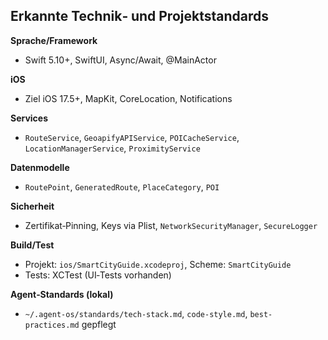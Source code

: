 ## Erkannte Technik‑ und Projektstandards

**Sprache/Framework**
- Swift 5.10+, SwiftUI, Async/Await, @MainActor

**iOS**
- Ziel iOS 17.5+, MapKit, CoreLocation, Notifications

**Services**
- `RouteService`, `GeoapifyAPIService`, `POICacheService`, `LocationManagerService`, `ProximityService`

**Datenmodelle**
- `RoutePoint`, `GeneratedRoute`, `PlaceCategory`, `POI`

**Sicherheit**
- Zertifikat‑Pinning, Keys via Plist, `NetworkSecurityManager`, `SecureLogger`

**Build/Test**
- Projekt: `ios/SmartCityGuide.xcodeproj`, Scheme: `SmartCityGuide`
- Tests: XCTest (UI‑Tests vorhanden)

**Agent‑Standards (lokal)**
- `~/.agent-os/standards/tech-stack.md`, `code-style.md`, `best-practices.md` gepflegt


